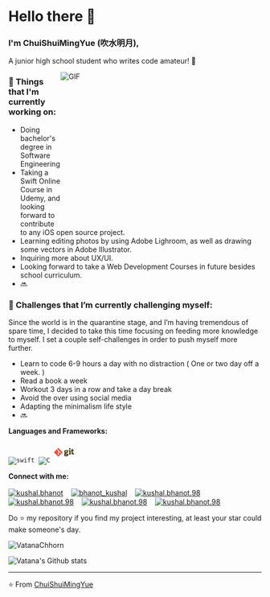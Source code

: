 # Hello there 👋 

### I'm ChuiShuiMingYue (吹水明月), 

A junior high school student who writes code amateur! 🤗 

<img align="right" alt="GIF" src="https://github.com/VatanaChhorn/VatanaChhorn/blob/master/image_processing20200107-3552-13pkkb4.gif" width="400" height="300" />

### 💼  Things that I'm currently working on: 
* Doing bachelor's degree in Software Engineering
* Taking a Swift Online Course in Udemy, and looking forward to contribute to any iOS open source project. 
* Learning editing photos by using Adobe Lighroom,  as well as drawing some vectors in Adobe Illustrator.
* Inquiring more about UX/UI.  
* Looking forward to take a Web Development Courses in future besides school curriculum. 
* 🔜

### 🌱 Challenges that I’m currently challenging myself:
Since the world is in the quarantine stage, and I’m having tremendous of spare time, I decided to take this time focusing on feeding more knowledge to myself. I set a couple self-challenges in order to push myself more further. 

* Learn to code 6-9 hours a day with no distraction ( One or two day off a week. ) 
* Read a book a week
* Workout 3 days in a row and take a day break 
* Avoid the over using social media
* Adapting the minimalism life style
* 🔜

 
 **Languages and Frameworks:**
<p align="left">
  <code><img src="https://github.com/abranhe/programming-languages-logos/blob/master/src/swift/swift_48x48.png" alt="swift" width="40" height="40"/></code>&nbsp;
  <code><img src="https://github.com/abranhe/programming-languages-logos/blob/master/src/c/c_48x48.png" alt="C" width="40" height="40" /></code>&nbsp;
  <code><img src="https://raw.githubusercontent.com/github/explore/80688e429a7d4ef2fca1e82350fe8e3517d3494d/topics/git/git.png" alt="git" width="40" height="40" /></code>&nbsp;
   </p>

**Connect with me:**
<p align="left">
<a href="https://www.instagram.com/vatana.chhorn/" target="blank"><img align="center" src="https://cdn.jsdelivr.net/npm/simple-icons@3.0.1/icons/instagram.svg" alt="kushal.bhanot" height="40" width="40" /></a> &nbsp;&nbsp;
<a href="https://twitter.com/vatana_chhorn" target="blank"><img align="center" src="https://cdn.jsdelivr.net/npm/simple-icons@3.0.1/icons/twitter.svg" alt="bhanot_kushal" height="40" width="40" /></a> &nbsp;&nbsp;
<a href="https://www.facebook.com/vatan4c" target="blank"><img align="center" src="https://cdn.jsdelivr.net/npm/simple-icons@3.0.1/icons/facebook.svg" alt="kushal.bhanot.98" height="40" width="40" /></a> &nbsp;&nbsp;
<a href="https://open.spotify.com/user/onlyvatana23?si=-McUZw0zTj-a8SvbVe1qZA" target="blank"><img align="center" src="https://cdn.jsdelivr.net/npm/simple-icons@3.0.1/icons/spotify.svg" alt="kushal.bhanot.98" height="40" width="40" /></a> &nbsp;&nbsp;
  <a href="https://www.goodreads.com/user/show/83098234-vatana-chhorn" target="blank"><img align="center" src="https://cdn.jsdelivr.net/npm/simple-icons@3.0.1/icons/goodreads.svg" alt="kushal.bhanot.98" height="40" width="40" /></a> &nbsp;&nbsp;
   <a href="https://unsplash.com/@vatanachhorn" target="blank"><img align="center" src="https://cdn.jsdelivr.net/npm/simple-icons@3.0.1/icons/unsplash.svg" alt="kushal.bhanot.98" height="40" width="40" /></a> &nbsp;&nbsp;
</p>


Do ⭐ my repository if you find my project interesting, at least your star could make someone's day.  

<img src="https://komarev.com/ghpvc/?username=VatanaChhorn" alt="VatanaChhorn" />

![Vatana's Github stats](https://github-readme-stats.vercel.app/api?username=ChuiShui233&show_icons=true)

---

⭐️ From [ChuiShuiMingYue](https://github.com/ChuiShui233)

